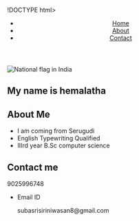 !DOCTYPE html>
<html lang="en">
<head>
<meta charset="UTF-8">
<meta name="viewport" content="width=device-width, initial-scale=1.0">
<title>Introduction to Myself </title>
<link rel="stylesheet" href="css/style.css">
</head>
<body>
<header>
<nav>
<ul>
<li><a href="#intro">Home</a></li>
<li><a href="#about">About</a></li>
<li><a href="#contact">Contact</a></li>
</ul>
</nav>
</header>
<main>
<section id="intro">
<div class="Container">
<img src="image.jpg" alt="National flag in India">
<h2>My name is hemalatha</h2>
</div> 
</section>

<section id="about">
<div class="container">
<h1>About Me</h1>
<ul><li>I am coming from Serugudi</li>
<li>English Typewriting Qualified</li>
<li>IIIrd year B.Sc
computer science</li>
</ul>
</div>
</section>

<section id="contact">
<div class="container">
<h1>Contact me</h1><p>9025996748</p>
<ul>
<li>Email ID</li><p>subasrisiriniwasan8@gmail.com</p>
</ul>
</div>
</section>

</main>
</body>
</html>
